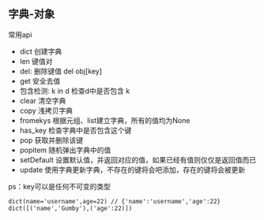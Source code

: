 ## 字典-对象

常用api

- dict 创建字典
- len 键值对
- del: 删除键值 del obj[key]
- get 安全去值
- 包含检测: k in d 检查d中是否包含 k
- clear 清空字典
- copy 浅拷贝字典
- fromekys 根据元组、list建立字典，所有的值均为None
- has_key 检查字典中是否包含这个键
- pop 获取并删除该键
- popitem 随机弹出字典中的值
- setDefault 设置默认值，并返回对应的值，如果已经有值则仅仅是返回值而已
- update 使用字典更新字典，不存在的键将会吧添加，存在的键将会被更新

ps：key可以是任何不可变的类型

    dict(name='username',age=22) // {'name':'username','age':22}
    dict([('name','Gumby'),('age':22)])

